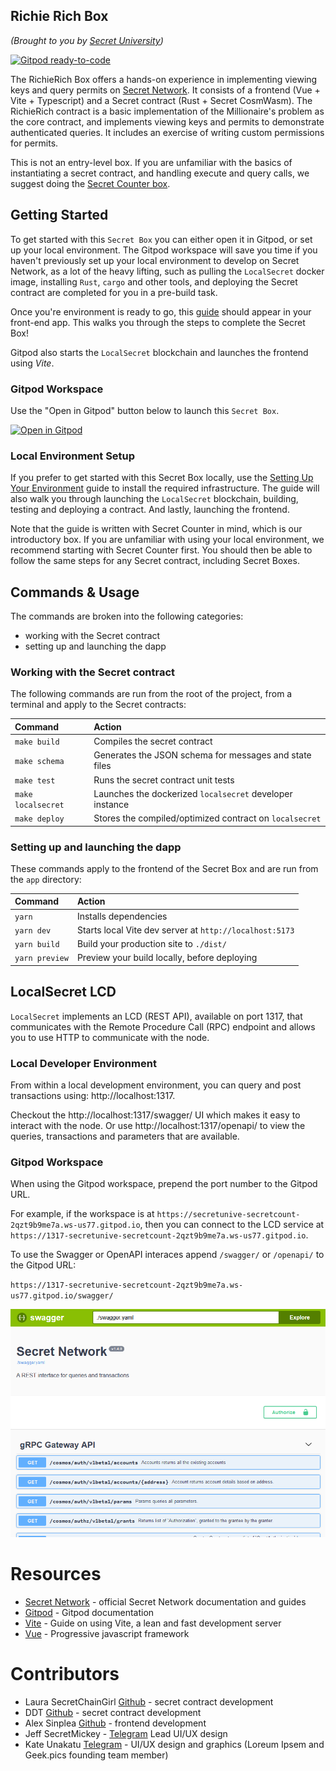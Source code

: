 ## Richie Rich Box

_(Brought to you by [Secret University](https://scrt.university))_


[![Gitpod ready-to-code](https://img.shields.io/badge/Gitpod-ready--to--code-blue?logo=gitpod)](https://gitpod.io/#https://github.com/secretuniversity/richie-rich-vuejs-box)

The RichieRich Box offers a hands-on experience in implementing viewing keys and query permits on [Secret Network](https://scrt.network). It consists of a frontend (Vue + Vite + Typescript) and a Secret contract (Rust + Secret CosmWasm). The RichieRich contract is a basic implementation of the Millionaire's problem as the core contract, and implements viewing keys and permits to demonstrate authenticated queries. It includes an exercise of writing custom permissions for permits.

This is not an entry-level box. If you are unfamiliar with the basics of instantiating a secret contract, and handling execute and query calls, we suggest doing the [Secret Counter box](https://github.com/secretuniversity/secret-counter-vuejs-box).


## Getting Started

To get started with this `Secret Box` you can either open it in Gitpod, or set up your local environment. The Gitpod workspace will save you time if you haven't previously set up your local environment to develop on Secret Network, as a lot of the heavy lifting, such as pulling the `LocalSecret` docker image, installing `Rust`, `cargo` and other tools, and deploying the Secret contract are completed for you in a pre-build task. 

Once you're environment is ready to go, this [guide](/app/tutorial/guide.md) should appear in your front-end app. This walks you through the steps to complete the Secret Box!

Gitpod also starts the `LocalSecret` blockchain and launches the frontend using _Vite_.

### Gitpod Workspace

Use the "Open in Gitpod" button below to launch this `Secret Box`.

[![Open in Gitpod](https://gitpod.io/button/open-in-gitpod.svg)](https://gitpod.io/#https://github.com/secretuniversity/richie-rich-vuejs-box)


### Local Environment Setup

If you prefer to get started with this Secret Box locally, use the [Setting Up Your Environment](/docs/setting-up-your-environment.md) guide to install the required infrastructure. The guide will also walk you through launching the `LocalSecret` blockchain, building, testing and deploying a contract. And lastly, launching the frontend. 

Note that the guide is written with Secret Counter in mind, which is our introductory box. If you are unfamiliar with using your local environment, we recommend starting with Secret Counter first. You should then be able to follow the same steps for any Secret contract, including Secret Boxes.

## Commands & Usage

The commands are broken into the following categories:

- working with the Secret contract
- setting up and launching the dapp

### Working with the Secret contract

The following commands are run from the root of the project, from a terminal and apply to the Secret contracts:

| Command                | Action                                                    |
|:---------------------  |:--------------------------------------------------------  |
| `make build`           | Compiles the secret contract                              |
| `make schema`          | Generates the JSON schema for messages and state files    |
| `make test`            | Runs the secret contract unit tests                       |
| `make localsecret`     | Launches the dockerized `localsecret` developer instance  |
| `make deploy`          | Stores the compiled/optimized contract on `localsecret`   |

### Setting up and launching the dapp

These commands apply to the frontend of the Secret Box and are run from the `app` directory:


| Command        | Action                                                   |
|:-------------- |:-------------------------------------------------------- |
| `yarn`         | Installs dependencies                                    |
| `yarn dev`     | Starts local Vite dev server at `http://localhost:5173`  |
| `yarn build`   | Build your production site to `./dist/`                  |
| `yarn preview` | Preview your build locally, before deploying             |

## LocalSecret LCD

`LocalSecret` implements an LCD (REST API), available on port 1317, that communicates with the Remote 
Procedure Call (RPC) endpoint and allows you to use HTTP to communicate with the node.

### Local Developer Environment

From within a local development environment, you can query and post transactions using: http://localhost:1317.

Checkout the http://localhost:1317/swagger/ UI which makes it easy to interact with the node. Or use 
http://localhost:1317/openapi/ to view the queries, transactions and parameters that are available.
 
### Gitpod Workspace

When using the Gitpod workspace, prepend the port number to the Gitpod URL. 

For example, if the workspace is at
`https://secretunive-secretcount-2qzt9b9me7a.ws-us77.gitpod.io`, then you can connect to the LCD service at
`https://1317-secretunive-secretcount-2qzt9b9me7a.ws-us77.gitpod.io`.

To use the Swagger or OpenAPI interaces append `/swagger/` or `/openapi/` to the Gitpod URL:

`https://1317-secretunive-secretcount-2qzt9b9me7a.ws-us77.gitpod.io/swagger/`

![](docs/swagger-interface.png)

# Resources
- [Secret Network](https://docs.scrt.network) - official Secret Network documentation and guides
- [Gitpod](https://www.gitpod.io/docs) - Gitpod documentation
- [Vite](https://vitejs.dev/guide) - Guide on using Vite, a lean and fast development server
- [Vue](https://vuejs.org) - Progressive javascript framework

# Contributors
- Laura SecretChainGirl [Github](https://github.com/secetchaingirl) - secret contract development
- DDT [Github](https://github.com/DDT5) - secret contract development
- Alex Sinplea [Github](https://github.com/sinplea) - frontend development
- Jeff SecretMickey - [Telegram](https://t.me/secretMickey) Lead UI/UX design
- Kate Unakatu [Telegram](https://t.me/unakatu) - UI/UX design and graphics (Loreum Ipsem and Geek.pics founding team member)